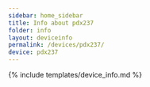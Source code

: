 ```yaml
---
sidebar: home_sidebar
title: Info about pdx237
folder: info
layout: deviceinfo
permalink: /devices/pdx237/
device: pdx237
---
```

{% include templates/device_info.md %}
